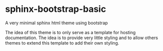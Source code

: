 # sphinx-bootstrap-basic
A very minimal sphinx html theme using bootstrap

The idea of this theme is to only serve as a template for hosting documentation.
The idea is to provide very little styling and to allow others themes to extend this template to add their own styling.
